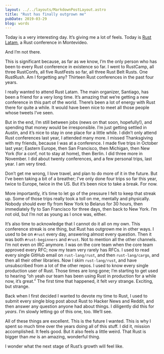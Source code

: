```yaml
---
layout: ../../layouts/MarkdownPostLayout.astro
title: "Rust has finally outgrown me"
pubDate: 2019-03-29
blog: words
---
```



Today is a very interesting day. It’s giving me a lot of feels. Today is [Rust Latam](https://rustlatam.org/), a Rust conference in Montevideo.

And I’m not there.

This is significant because, as far as we know, I’m the only person who has been to every Rust conference in existence so far. I went to RustCamp, all three RustConfs, all five RustFests so far, all three Rust Belt Rusts. One RustRush. Am I forgetting any? Thirteen Rust conferences in the past four years.

I really wanted to attend Rust Latam. The main organizer, Santiago, has been a friend for a very long time. It’s amazing that we’re getting a new conference in this part of the world. There’s been a lot of energy with Rust there for quite a while. It would have been nice to meet all those people whose tweets I’ve seen.

But in the end, I’m still between jobs (news on that soon, hopefully!), and spending that money would be irresponsible. I’m just getting settled in Austin, and it’s nice to stay in one place for a little while. I didn’t only attend Rust conferences last year, I attended many more. I missed Thanksgiving with my friends, because I was at a conference. I made five trips in October last year; Eastern Europe, then San Francisco, then Michigan, then New York (for a conf, not to stay at home), then Berlin. I did three more in November. I did about twenty conferences, and a few personal trips, last year. I am very tired.

Don’t get me wrong, I love travel, and plan to do more of it in the future. But I’ve been taking a bit of a breather; I’ve only done four trips so far this year, twice to Europe, twice in the US. But it’s been nice to take a break. For now.

More importantly, it’s time to let go of the pressure I felt to keep that streak up. Some of those trips really took a toll on me, mentally and physically. Nobody should ever fly from New York to Belarus for 30 hours, then immediately fly to San Francisco for three days, then back to New York. I’m not old, but I’m not as young as I once was, either.

It’s also time to acknowledge that I cannot do it all on my own. This conference streak is one thing, but Rust has outgrown me in other ways. I used to be on `#rust` every day, answering almost every question. Then it was both `#rust-beginners` and `#rust`. Not to mention all the other channels. I’m not even on IRC anymore. I was on the core team when the core team approved every RFC; now my team very rarely has RFCs. I used to read every single GitHub email on `rust-lang/rust`, and then `rust-lang/cargo`, and then all their other libraries. Now I skim `rust-lang/rust`, and have unsubscribed from a lot of the other repos. I used to know every single production user of Rust. Those times are long gone; I’m starting to get used to hearing “oh yeah our team has been using Rust in production for a while now, it’s great.” The first time that happened, it felt *very* strange. Exciting, but strange.

Back when I first decided I wanted to devote my time to Rust, I used to submit every single blog post about Rust to Hacker News and Reddit, and then answer any question anyone had about things. I diligently did this for *years*. I’m slowly letting go of this one, too. We’ll see.

All of these things are excellent. This is the future I wanted. This is why I spent so much time over the years doing all of this stuff. I did it, mission accomplished. It feels good. But it also feels a little weird. That Rust is bigger than *me* is an amazing, wonderful thing.

I wonder what the next stage of Rust’s growth will feel like.
